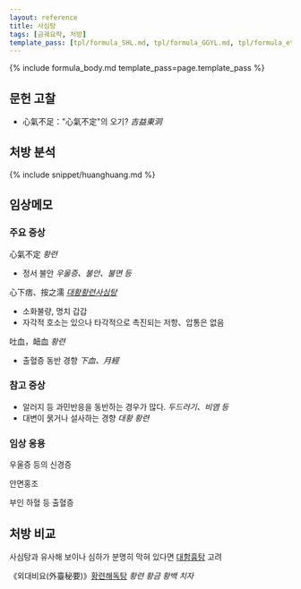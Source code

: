 ```yaml
---
layout: reference
title: 사심탕
tags: [금궤요략, 처방]
template_pass: [tpl/formula_SHL.md, tpl/formula_GGYL.md, tpl/formula_etc.md]
---
```


{% include formula_body.md template_pass=page.template_pass %}

## 문헌 고찰

* 心氣不足："心氣不定"의 오기? _吉益東洞_


## 처방 분석

{% include snippet/huanghuang.md %}

## 임상메모

### 주요 증상

心氣不定 _황련_
* 정서 불안 _우울증、불안、불면 등_

心下痞、按之濡 _[대황황련사심탕]({{site.formulaurl}}/대황황련사심탕)_
* 소화불량, 명치 갑갑
* 자각적 호소는 있으나 타각적으로 촉진되는 저항、압통은 없음

吐血，衄血 _황련_
* 출혈증 동반 경향 _下血、月經_

### 참고 증상

* 알러지 등 과민반응을 동반하는 경우가 많다.  _두드러기、비염 등_
* 대변이 묽거나 설사하는 경향 _대황_ _황련_

### 임상 응용

우울증 등의 신경증

안면홍조

부인 하혈 등 출혈증

## 처방 비교

사심탕과 유사해 보이나 심하가 분명히 막혀 있다면 [대함흉탕]({{site.formulaurl}}/대함흉탕) 고려

《외대비요(外臺秘要)》[황련해독탕](https://mediclassics.kr/books/169/volume/4/#content_3) _황련 황금 황백 치자_
